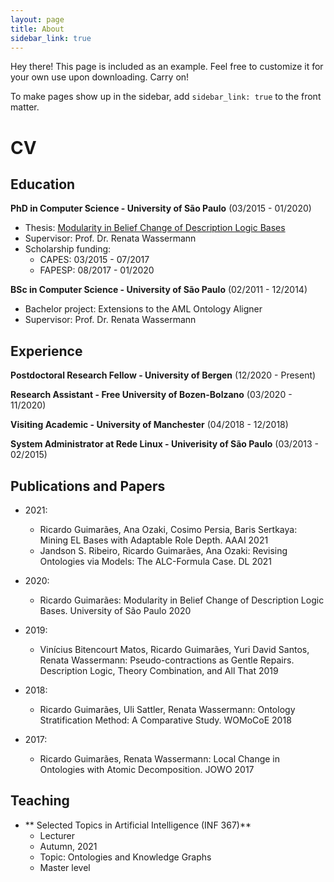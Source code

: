 ```yaml
---
layout: page
title: About
sidebar_link: true
---
```


<p class="message">
  Hey there! This page is included as an example. Feel free to customize it
  for your own use upon downloading. Carry on!
</p>

To make pages show up in the sidebar, add `sidebar_link: true` to the front
matter.

# CV

## Education

**PhD in Computer Science - University of São Paulo**
(03/2015 - 01/2020)
- Thesis: [Modularity in Belief Change of Description Logic Bases](https://www.teses.usp.br/teses/disponiveis/45/45134/tde-19032020-043422/publico/thesis.pdf)
- Supervisor: Prof. Dr. Renata Wassermann
- Scholarship funding:
    - CAPES: 03/2015 - 07/2017
    - FAPESP: 08/2017 - 01/2020


**BSc in Computer Science - University of São Paulo**
(02/2011 - 12/2014)
- Bachelor project: Extensions to the AML Ontology Aligner
- Supervisor: Prof. Dr. Renata Wassermann

## Experience

**Postdoctoral Research Fellow - University of Bergen**
(12/2020 - Present)

**Research Assistant - Free University of Bozen-Bolzano**
(03/2020 - 11/2020)

**Visiting Academic - University of Manchester** 
(04/2018 - 12/2018)

**System Administrator at Rede Linux - Univerisity of São Paulo**
(03/2013 - 02/2015)

## Publications and Papers

- 2021:
    - Ricardo Guimarães, Ana Ozaki, Cosimo Persia, Baris Sertkaya: Mining EL Bases with Adaptable Role Depth. AAAI 2021
    - Jandson S. Ribeiro, Ricardo Guimarães, Ana Ozaki: Revising Ontologies via Models: The ALC-Formula Case. DL 2021

- 2020:
    - Ricardo Guimarães: Modularity in Belief Change of Description Logic Bases. University of São Paulo 2020

- 2019:
    - Vinícius Bitencourt Matos, Ricardo Guimarães, Yuri David Santos, Renata Wassermann: Pseudo-contractions as Gentle Repairs. Description Logic, Theory Combination, and All That 2019

- 2018:
    - Ricardo Guimarães, Uli Sattler, Renata Wassermann: Ontology Stratification Method: A Comparative Study. WOMoCoE 2018

- 2017:
    - Ricardo Guimarães, Renata Wassermann: Local Change in Ontologies with Atomic Decomposition. JOWO 2017

## Teaching

- ** Selected Topics in Artificial Intelligence (INF 367)** 
    - Lecturer
    - Autumn, 2021
    - Topic: Ontologies and Knowledge Graphs 
    - Master level
